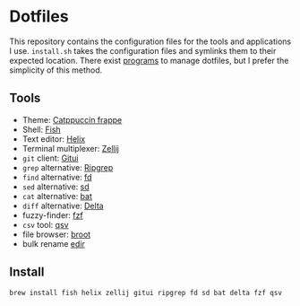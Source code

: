 # Dotfiles

This repository contains the configuration files for the tools and applications I use. `install.sh` takes the configuration files and symlinks them to their expected location. There exist [programs](https://wiki.archlinux.org/title/Dotfiles#Tools) to manage dotfiles, but I prefer the simplicity of this method.

## Tools

- Theme: [Catppuccin frappe](https://github.com/catppuccin/catppuccin)
- Shell: [Fish](https://github.com/fish-shell/fish-shell)
- Text editor: [Helix](https://github.com/helix-editor/helix)
- Terminal multiplexer: [Zellij](https://github.com/zellij-org/zellij)
- `git` client: [Gitui](https://github.com/extrawurst/gitui)
- `grep` alternative: [Ripgrep](https://github.com/BurntSushi/ripgrep)
- `find` alternative: [fd](https://github.com/sharkdp/fd)
- `sed` alternative: [sd](https://github.com/chmln/sd)
- `cat` alternative: [bat](https://github.com/sharkdp/bat)
- `diff` alternative: [Delta](https://github.com/dandavison/delta)
- fuzzy-finder: [fzf](https://github.com/junegunn/fzf)
- `csv` tool: [qsv](https://github.com/jqnatividad/qsv)
- file browser: [broot](https://github.com/Canop/broot)
- bulk rename [edir](https://github.com/bulletmark/edir)


## Install

```fish
brew install fish helix zellij gitui ripgrep fd sd bat delta fzf qsv
```
